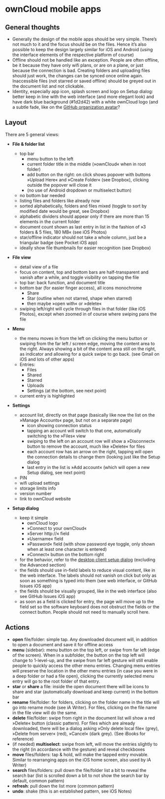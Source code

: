 # ownCloud mobile apps


## General thoughts

* Generally the design of the mobile apps should be very simple. There’s not much to it and the focus should be on the files. Hence it’s also possible to keep the design largely similar for iOS and Android (using the interface elements of the respective platform of course)
* Offline should not be handled like an exception. People are often offline, be it because they have only wifi plans, or are on a plane, or just because the connection is bad. Creating folders and uploading files should just work, the changes can be synced once online again. Inaccessible files (not starred or saved offline) should be greyed out in the document list and not clickable.
* Identity, especially app icon, splash screen and logo on Setup dialog: better keep in line with the web interface (and more elegant look) and have dark blue background (#1d2d42) with a white ownCloud logo (and a subtle fade, like on the [GitHub organization avatar](https://github.com/owncloud/)?


## Layout

There are 5 general views:

* **File & folder list**
  * top bar
     * menu button to the left
     * current folder title in the middle (»ownCloud« when in root folder)
     * add button on the right: on click shows popover with buttons »Upload Here« and »Create Folder« (see Dropbox), clicking outside the popover will close it
     * (no use of Android dropdown or multiselect button)
  * no bottom bar needed
  * listing files and folders like already now
  * sorted alphabetically, folders and files mixed (toggle to sort by modified date would be great, see Dropbox)
  * alphabetic dividers should appear only if there are more than 15 elements in the current folder
  * document count shown as last entry in list in the fashion of »3 folders & 5 files, 180 MB« (see iOS Photos)
  * star/offline indicator should not take a whole column, just be a triangular badge (see Pocket iOS app)
  * ideally show file thumbnails for easier recognition (see Dropbox)

* **File view**
  * detail view of a file
  * focus on content, top and bottom bars are half-transparent and vanish after a while, and toggle visibility on tapping the file
  * top bar: back function, and document title
  * bottom bar (for easier finger access), all icons monochrome
     * Share
     * Star (outline when not starred, shape when starred)
     * then maybe »open with« or »delete«
  * swiping left/right will cycle through files in that folder (like iOS Photos), except when zoomed in of course where swiping pans the file

* **Menu**
  * the menu moves in from the left on clicking the menu button or swiping from the far left / screen edge, moving the content area to the right. Always showing a bit of the content area still on the right, as indicator and allowing for a quick swipe to go back. (see Gmail on iOS and lots of other apps)
  * Entries:
     * Files
     * Shared
     * Starred
     * Uploads
     * Settings (at the bottom, see next point)
  * current entry is highlighted

* **Settings**
  * account list, directly on that page (basically like now the list on the »Manage Accounts« page, but not on a separate page)
     * icon showing connection status
     * tapping an account will switch to that one, automatically switching to the »Files« view
     * swiping to the left on an account row will show a »Disconnect« button to remove the account, much like »Delete« for files
     * each account row has an arrow on the right, tapping will open the connection details to change them (looking just like the Setup dialog
     * last entry in the list is »Add account« (which will open a new Setup dialog, see next point)
  * PIN
  * wifi upload settings
  * storage limits info
  * version number
  * link to ownCloud website

* **Setup dialog**
  * keep it simple
     * ownCloud logo
     * »Connect to your ownCloud«
     * »Server http://« field
     * »Username« field
     * »Password« field (with show password eye toggle, only shown when at least one character is entered)
     * »Connect« button on the bottom right
  * for the behavior, refer to the [desktop client setup dialog](https://github.com/owncloud/mockups/blob/master/desktop/README.md#setup) (excluding the Advanced section)
  * the fields should use in-field labels to reduce visual content, like in the web interface. The labels should not vanish on click but only as soon as something is typed into them (see web interface, or GitHub Issues iOS app)
  * the fields should be visually grouped, like in the web interface (also see GitHub Issues iOS app)
  * as soon as a field is clicked for entry, the page will move up to the field set so the software keyboard does not obstruct the fields or the connect button. People should not need to manually scroll here.


## Actions

* **open** file/folder: simple tap. Any downloaded document will, in addition to open a document and save it for offline access
* **menu** (sidebar): menu button on the top left, or swipe from far left (edge of the screen). When in a subfolder, the button on the top left will change to 1-level-up, and the swipe from far left gesture will still enable people to quickly access the other menu entries. Changing menu entries will preserve the location in the other menu entries (in case you were in a deep folder or had a file open), clicking the currently selected menu entry will go to the root folder of that entry.
* **star** or **share** a file: inside the open document there will be icons to share and star (automatically download and keep current) in the bottom bar
* **rename** file/folder: for folders, clicking on the folder name in the title will go into rename mode (see iA Writer). For files, clicking on the file name in the file view will do the same.
* **delete** file/folder: swipe from right in the document list will show a red »Delete« button (classic pattern). For files which are already downloaded, there will be a dialog asking »Only delete local file« (grey), »Delete from server« (red), »Cancel« (dark grey). (See iBooks for reference)
* (if needed) **multiselect**: swipe from left, will move the entries slightly to the right (in accordance with the gesture) and reveal checkboxes
* **move** files/folders: tap & hold, will make the tapped entry movable. Similar to rearranging apps on the iOS home screen, also used by iA Writer)
* **search** files/folders: pull down the file/folder list a bit to reveal the search bar (list is scrolled down a bit to not show the search bar by default, common pattern)
* **refresh**: pull down the list more (common pattern)
* **undo**: shake (this is an established pattern, see iOS Notes)

